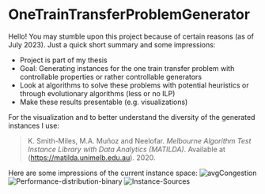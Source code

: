 # OneTrainTransferProblemGenerator

Hello! You may stumble upon this project because of certain reasons (as of July 2023). Just a quick short summary and some impressions:

- Project is part of my thesis
- Goal: Generating instances for the one train transfer problem with controllable properties or rather controllable generators
- Look at algorithms to solve these problems with potential heuristics or through evolutionary algorithms (less or no ILP)
- Make these results presentable (e.g. visualizations)

For the visualization and to better understand the diversity of the generated instances I use:
> K. Smith-Miles, M.A. Muñoz and Neelofar. *Melbourne Algorithm Test Instance Library with Data Analytics (MATILDA)*. Available at (https://matilda.unimelb.edu.au). 2020.


Here are some impressions of the current instance space: 
![avgCongestion](https://github.com/mikhailnefedov/OneTrainTransferProblemGenerator/assets/52661281/24d59b3d-bb8b-45a9-b5b8-592de3c96f9a)
![Performance-distribution-binary](https://github.com/mikhailnefedov/OneTrainTransferProblemGenerator/assets/52661281/d1f579f0-e533-4e22-8e74-8fc7a7063b86)
![Instance-Sources](https://github.com/mikhailnefedov/OneTrainTransferProblemGenerator/assets/52661281/8c93cd05-1146-44e4-b376-723aebed06f5)
